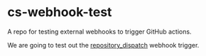 # cs-webhook-test

A repo for testing external webhooks to trigger GitHub actions.

We are going to test out the [repository_dispatch](https://docs.github.com/en/free-pro-team@latest/actions/reference/events-that-trigger-workflows#repository_dispatch) webhook trigger.
